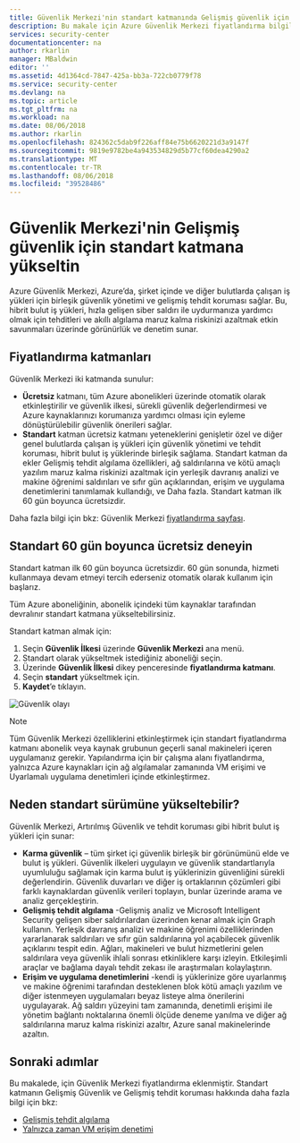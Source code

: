```yaml
---
title: Güvenlik Merkezi'nin standart katmanında Gelişmiş güvenlik için yükseltme | Microsoft Docs
description: Bu makale için Azure Güvenlik Merkezi fiyatlandırma bilgileri sağlar.
services: security-center
documentationcenter: na
author: rkarlin
manager: MBaldwin
editor: ''
ms.assetid: 4d1364cd-7847-425a-bb3a-722cb0779f78
ms.service: security-center
ms.devlang: na
ms.topic: article
ms.tgt_pltfrm: na
ms.workload: na
ms.date: 08/06/2018
ms.author: rkarlin
ms.openlocfilehash: 824362c5dab9f226aff84e75b6620221d3a9147f
ms.sourcegitcommit: 9819e9782be4a943534829d5b77cf60dea4290a2
ms.translationtype: MT
ms.contentlocale: tr-TR
ms.lasthandoff: 08/06/2018
ms.locfileid: "39528486"
---
```

# <a name="upgrade-to-security-centers-standard-tier-for-enhanced-security"></a>Güvenlik Merkezi'nin Gelişmiş güvenlik için standart katmana yükseltin
Azure Güvenlik Merkezi, Azure’da, şirket içinde ve diğer bulutlarda çalışan iş yükleri için birleşik güvenlik yönetimi ve gelişmiş tehdit koruması sağlar. Bu, hibrit bulut iş yükleri, hızla gelişen siber saldırı ile uydurmanıza yardımcı olmak için tehditleri ve akıllı algılama maruz kalma riskinizi azaltmak etkin savunmaları üzerinde görünürlük ve denetim sunar.

## <a name="pricing-tiers"></a>Fiyatlandırma katmanları
Güvenlik Merkezi iki katmanda sunulur:

- **Ücretsiz** katmanı, tüm Azure abonelikleri üzerinde otomatik olarak etkinleştirilir ve güvenlik ilkesi, sürekli güvenlik değerlendirmesi ve Azure kaynaklarınızı korumanıza yardımcı olması için eyleme dönüştürülebilir güvenlik önerileri sağlar.
- **Standart** katman ücretsiz katmanı yeteneklerini genişletir özel ve diğer genel bulutlarda çalışan iş yükleri için güvenlik yönetimi ve tehdit koruması, hibrit bulut iş yüklerinde birleşik sağlama. Standart katman da ekler Gelişmiş tehdit algılama özellikleri, ağ saldırılarına ve kötü amaçlı yazılım maruz kalma riskinizi azaltmak için yerleşik davranış analizi ve makine öğrenimi saldırıları ve sıfır gün açıklarından, erişim ve uygulama denetimlerini tanımlamak kullandığı, ve Daha fazla. Standart katman ilk 60 gün boyunca ücretsizdir.

Daha fazla bilgi için bkz: Güvenlik Merkezi [fiyatlandırma sayfası](https://azure.microsoft.com/pricing/details/security-center/).

## <a name="try-standard-free-for-60-days"></a>Standart 60 gün boyunca ücretsiz deneyin
Standart katman ilk 60 gün boyunca ücretsizdir. 60 gün sonunda, hizmeti kullanmaya devam etmeyi tercih ederseniz otomatik olarak kullanım için başlarız.

Tüm Azure aboneliğinin, abonelik içindeki tüm kaynaklar tarafından devralınır standart katmana yükseltebilirsiniz.

Standart katman almak için:

1. Seçin **Güvenlik İlkesi** üzerinde **Güvenlik Merkezi** ana menü.
2. Standart olarak yükseltmek istediğiniz aboneliği seçin.
3. Üzerinde **Güvenlik İlkesi** dikey penceresinde **fiyatlandırma katmanı**.
4. Seçin **standart** yükseltmek için.
5. **Kaydet**’e tıklayın.

![Güvenlik olayı][1]

> [!NOTE]
> Tüm Güvenlik Merkezi özelliklerini etkinleştirmek için standart fiyatlandırma katmanı abonelik veya kaynak grubunun geçerli sanal makineleri içeren uygulamanız gerekir. Yapılandırma için bir çalışma alanı fiyatlandırma, yalnızca Azure kaynakları için ağ algılamalar zamanında VM erişimi ve Uyarlamalı uygulama denetimleri içinde etkinleştirmez.
>
>

## <a name="why-upgrade-to-standard"></a>Neden standart sürümüne yükseltebilir?
Güvenlik Merkezi, Artırılmış Güvenlik ve tehdit koruması gibi hibrit bulut iş yükleri için sunar:

- **Karma güvenlik** – tüm şirket içi güvenlik birleşik bir görünümünü elde ve bulut iş yükleri. Güvenlik ilkeleri uygulayın ve güvenlik standartlarıyla uyumluluğu sağlamak için karma bulut iş yüklerinizin güvenliğini sürekli değerlendirin. Güvenlik duvarları ve diğer iş ortaklarının çözümleri gibi farklı kaynaklardan güvenlik verileri toplayın, bunlar üzerinde arama ve analiz gerçekleştirin.
- **Gelişmiş tehdit algılama** -Gelişmiş analiz ve Microsoft Intelligent Security gelişen siber saldırılardan üzerinden kenar almak için Graph kullanın.  Yerleşik davranış analizi ve makine öğrenimi özelliklerinden yararlanarak saldırıları ve sıfır gün saldırılarına yol açabilecek güvenlik açıklarını tespit edin. Ağları, makineleri ve bulut hizmetlerini gelen saldırılara veya güvenlik ihlali sonrası etkinliklere karşı izleyin. Etkileşimli araçlar ve bağlama dayalı tehdit zekası ile araştırmaları kolaylaştırın.
- **Erişim ve uygulama denetimlerini** -kendi iş yüklerinize göre uyarlanmış ve makine öğrenimi tarafından desteklenen blok kötü amaçlı yazılım ve diğer istenmeyen uygulamaları beyaz listeye alma önerilerini uygulayarak. Ağ saldırı yüzeyini tam zamanında, denetimli erişimi ile yönetim bağlantı noktalarına önemli ölçüde deneme yanılma ve diğer ağ saldırılarına maruz kalma riskinizi azaltır, Azure sanal makinelerinde azaltın.


## <a name="next-steps"></a>Sonraki adımlar
Bu makalede, için Güvenlik Merkezi fiyatlandırma eklenmiştir. Standart katmanın Gelişmiş Güvenlik ve Gelişmiş tehdit koruması hakkında daha fazla bilgi için bkz:

- [Gelişmiş tehdit algılama](security-center-threat-report.md)
- [Yalnızca zaman VM erişim denetimi](security-center-just-in-time.md)

<!--Image references-->
[1]: ./media/security-center-pricing/get-standard.png
